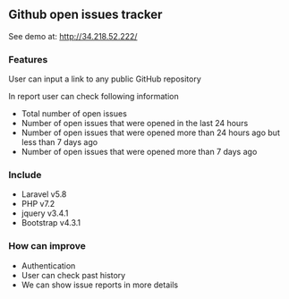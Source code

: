 ## Github open issues tracker

See demo at: http://34.218.52.222/

### Features

User can input a link to any public GitHub repository


In report user can check following information

- Total number of open issues
- Number of open issues that were opened in the last 24 hours
- Number of open issues that were opened more than 24 hours ago but less than 7 days ago
- Number of open issues that were opened more than 7 days ago 

### Include

- Laravel v5.8
- PHP v7.2
- jquery v3.4.1
- Bootstrap v4.3.1 

### How can improve

- Authentication
- User can check past history
- We can show issue reports in more details 